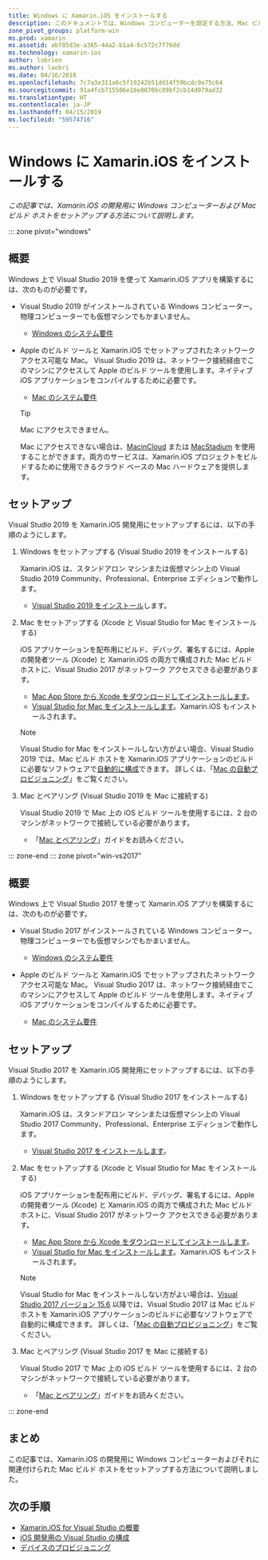 ```yaml
---
title: Windows に Xamarin.iOS をインストールする
description: このドキュメントでは、Windows コンピューターを設定する方法、Mac ビルド ホストを設定する方法、Xamarin.iOS 開発のために Windows を Mac にペアリングする方法について説明しています。
zone_pivot_groups: platform-win
ms.prod: xamarin
ms.assetid: abf85d3e-a365-44a2-b1a4-6c572c7f76dd
ms.technology: xamarin-ios
author: lobrien
ms.author: laobri
ms.date: 04/16/2018
ms.openlocfilehash: 7c7a3e311a6c5f19242b51dd14f59bcdc9a75c64
ms.sourcegitcommit: 91a4fcb715506e18e8070bc89bf2cb14d079ad32
ms.translationtype: HT
ms.contentlocale: ja-JP
ms.lasthandoff: 04/15/2019
ms.locfileid: "59574716"
---
```

# <a name="installing-xamarinios-on-windows"></a>Windows に Xamarin.iOS をインストールする

_この記事では、Xamarin.iOS の開発用に Windows コンピューターおよび Mac ビルド ホストをセットアップする方法について説明します。_

::: zone pivot="windows"

## <a name="overview"></a>概要

Windows 上で Visual Studio 2019 を使って Xamarin.iOS アプリを構築するには、次のものが必要です。

- Visual Studio 2019 がインストールされている Windows コンピューター。 物理コンピューターでも仮想マシンでもかまいません。

  - [Windows のシステム要件](~/cross-platform/get-started/requirements.md#windows-requirements)

- Apple のビルド ツールと Xamarin.iOS でセットアップされたネットワーク アクセス可能な Mac。 Visual Studio 2019 は、ネットワーク接続経由でこのマシンにアクセスして Apple のビルド ツールを使用します。ネイティブ iOS アプリケーションをコンパイルするために必要です。

  - [Mac のシステム要件](~/cross-platform/get-started/requirements.md#macos-requirements)

  > [!TIP]
  > Mac にアクセスできません。
  >
  > Mac にアクセスできない場合は、[MacinCloud](https://www.macincloud.com/pages/visual-studio-mac.html) または [MacStadium](https://www.macstadium.com/) を使用することができます。両方のサービスは、Xamarin.iOS プロジェクトをビルドするために使用できるクラウド ベースの Mac ハードウェアを提供します。

## <a name="setup"></a>セットアップ

Visual Studio 2019 を Xamarin.iOS 開発用にセットアップするには、以下の手順のようにします。

1. Windows をセットアップする (Visual Studio 2019 をインストールする)

    Xamarin.iOS は、スタンドアロン マシンまたは仮想マシン上の Visual Studio 2019 Community、Professional、Enterprise エディションで動作します。

    - [Visual Studio 2019 をインストール](~/get-started/installation/windows.md)します。

2. Mac をセットアップする (Xcode と Visual Studio for Mac をインストールする)

    iOS アプリケーションを配布用にビルド、デバッグ、署名するには、Apple の開発者ツール (Xcode) と Xamarin.iOS の両方で構成された Mac ビルド ホストに、Visual Studio 2017 がネットワーク アクセスできる必要があります。

    - [Mac App Store から Xcode をダウンロードしてインストールします](https://itunes.apple.com/us/app/xcode/id497799835?mt=12)。 
    - [Visual Studio for Mac をインストールします](https://docs.microsoft.com/visualstudio/mac/installation)。Xamarin.iOS もインストールされます。

    > [!NOTE]
    > Visual Studio for Mac をインストールしない方がよい場合、Visual Studio 2019 では、Mac ビルド ホストを Xamarin.iOS アプリケーションのビルドに必要なソフトウェアで[自動的に構成](https://docs.microsoft.com/visualstudio/releasenotes/vs2017-relnotes#automatic-macos-provisioning)できます。 詳しくは、「[Mac の自動プロビジョニング](~/ios/get-started/installation/windows/connecting-to-mac/index.md#automatic-mac-provisioning)」をご覧ください。

3. Mac とペアリング (Visual Studio 2019 を Mac に接続する)

    Visual Studio 2019 で Mac 上の iOS ビルド ツールを使用するには、2 台のマシンがネットワークで接続している必要があります。

    - 「[Mac とペアリング](~/ios/get-started/installation/windows/connecting-to-mac/index.md)」ガイドをお読みください。

::: zone-end
::: zone pivot="win-vs2017"

## <a name="overview"></a>概要

Windows 上で Visual Studio 2017 を使って Xamarin.iOS アプリを構築するには、次のものが必要です。

-  Visual Studio 2017 がインストールされている Windows コンピューター。 物理コンピューターでも仮想マシンでもかまいません。
    - [Windows のシステム要件](~/cross-platform/get-started/requirements.md#windows-requirements)
    
-  Apple のビルド ツールと Xamarin.iOS でセットアップされたネットワーク アクセス可能な Mac。 Visual Studio 2017 は、ネットワーク接続経由でこのマシンにアクセスして Apple のビルド ツールを使用します。ネイティブ iOS アプリケーションをコンパイルするために必要です。 
    - [Mac のシステム要件](~/cross-platform/get-started/requirements.md#macos-requirements)

## <a name="setup"></a>セットアップ

Visual Studio 2017 を Xamarin.iOS 開発用にセットアップするには、以下の手順のようにします。

1. Windows をセットアップする (Visual Studio 2017 をインストールする)

    Xamarin.iOS は、スタンドアロン マシンまたは仮想マシン上の Visual Studio 2017 Community、Professional、Enterprise エディションで動作します。
    
    - [Visual Studio 2017 をインストールします](~/get-started/installation/windows.md)。

2. Mac をセットアップする (Xcode と Visual Studio for Mac をインストールする)

    iOS アプリケーションを配布用にビルド、デバッグ、署名するには、Apple の開発者ツール (Xcode) と Xamarin.iOS の両方で構成された Mac ビルド ホストに、Visual Studio 2017 がネットワーク アクセスできる必要があります。

    - [Mac App Store から Xcode をダウンロードしてインストールします](https://itunes.apple.com/us/app/xcode/id497799835?mt=12)。 
    - [Visual Studio for Mac をインストールします](https://docs.microsoft.com/visualstudio/mac/installation)。Xamarin.iOS もインストールされます。

    > [!NOTE]
    > Visual Studio for Mac をインストールしない方がよい場合は、[Visual Studio 2017 バージョン 15.6](https://docs.microsoft.com/visualstudio/releasenotes/vs2017-relnotes#automatic-macos-provisioning) 以降では、Visual Studio 2017 は Mac ビルド ホストを Xamarin.iOS アプリケーションのビルドに必要なソフトウェアで自動的に構成できます。 詳しくは、「[Mac の自動プロビジョニング](~/ios/get-started/installation/windows/connecting-to-mac/index.md#automatic-mac-provisioning)」をご覧ください。

3. Mac とペアリング (Visual Studio 2017 を Mac に接続する)

    Visual Studio 2017 で Mac 上の iOS ビルド ツールを使用するには、2 台のマシンがネットワークで接続している必要があります。

    - 「[Mac とペアリング](~/ios/get-started/installation/windows/connecting-to-mac/index.md)」ガイドをお読みください。

::: zone-end

## <a name="summary"></a>まとめ

この記事では、Xamarin.iOS の開発用に Windows コンピューターおよびそれに関連付けられた Mac ビルド ホストをセットアップする方法について説明しました。

## <a name="next-steps"></a>次の手順

- [Xamarin.iOS for Visual Studio の概要](introduction-to-xamarin-ios-for-visual-studio.md)
- [iOS 開発用の Visual Studio の構成](config-options.md)
- [デバイスのプロビジョニング](~/ios/get-started/installation/device-provisioning/index.md)
